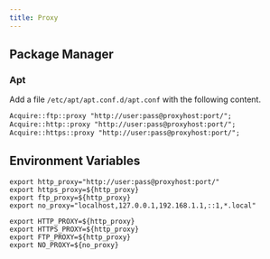 ```yaml
---
title: Proxy
---
```


## Package Manager

### Apt

Add a file `/etc/apt/apt.conf.d/apt.conf` with the following content.

```txt
Acquire::ftp::proxy "http://user:pass@proxyhost:port/";
Acquire::http::proxy "http://user:pass@proxyhost:port/";
Acquire::https::proxy "http://user:pass@proxyhost:port/";
```

## Environment Variables

```shell
export http_proxy="http://user:pass@proxyhost:port/"
export https_proxy=${http_proxy}
export ftp_proxy=${http_proxy}
export no_proxy="localhost,127.0.0.1,192.168.1.1,::1,*.local"

export HTTP_PROXY=${http_proxy}
export HTTPS_PROXY=${http_proxy}
export FTP_PROXY=${http_proxy}
export NO_PROXY=${no_proxy}
```
